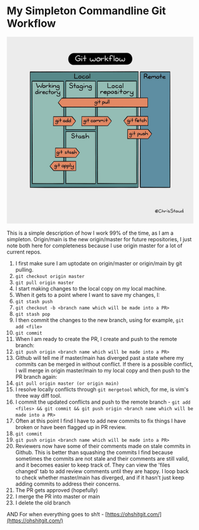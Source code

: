 # My Simpleton Commandline Git Workflow

![alt text](git.jpg "Git Workflow Diagram")

This is a simple description of how I work 99% of the time, as I am a simpleton. Origin/main is the new origin/master for future repositories, I just note both here for completeness because I use origin master for a lot of current repos.

1. I first make sure I am uptodate on origin/master or origin/main by git pulling.
  1. ```git checkout origin master```
  2. ```git pull origin master```
2. I start making changes to the local copy on my local machine.
3. When it gets to a point where I want to save my changes, I:
  1. ```git stash push```
  2. ```git checkout -b <branch name which will be made into a PR>```
  3. ```git stash pop```
4. I then commit the changes to the new branch, using for example, ```git add <file>```
  1. ```git commit```
5. When I am ready to create the PR, I create and push to the remote branch:
  1. ```git push origin <branch name which will be made into a PR>```
6. Github will tell me if master/main has diverged past a state where my commits can be merged in without conflict. If there is a possible conflict, I will merge in origin master/main to my local copy and then push to the PR branch again:
  1. ```git pull origin master (or origin main)```
  2. I resolve locally conflicts through ```git mergetool``` which, for me, is vim's three way diff tool.
  3. I commit the updated conflicts and push to the remote branch - ```git add <files> && git commit && git push origin <branch name which will be made into a PR>```
7. Often at this point I find I have to add new commits to fix things I have broken or have been flagged up in PR review.
  1. ```git commit```
  2. ```git push origin <branch name which will be made into a PR>```
8. Reviewers now have some of their comments made on stale commits in Github. This is better than squashing the commits I find because sometimes the commits are not stale and their comments are still valid, and it becomes easier to keep track of. They can view the 'files changed' tab to add review comments until they are happy. I loop back to check whether master/main has diverged, and if it hasn't just keep adding commits to address their concerns.
9. The PR gets approved (hopefully)
10. I merge the PR into master or main
11. I delete the old branch

AND For when everything goes to sh!t - [https://ohshitgit.com/](https://ohshitgit.com/)
